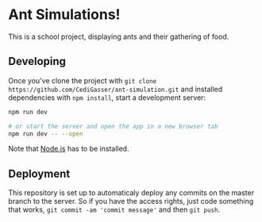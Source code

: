 # Ant Simulations!
This is a school project, displaying ants and their gathering of food.

## Developing

Once you've clone the project with `git clone https://github.com/CediGasser/ant-simulation.git` and installed dependencies with `npm install`, start a development server:

```bash
npm run dev

# or start the server and open the app in a new browser tab
npm run dev -- --open
```
Note that [Node.js](https://nodejs.org/en/) has to be installed.


## Deployment

This repository is set up to automaticaly deploy any commits on the master branch to the server. So if you have the access rights, just code something that works, `git commit -am 'commit message'` and then `git push`.
